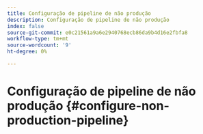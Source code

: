 ```yaml
---
title: Configuração de pipeline de não produção
description: Configuração de pipeline de não produção
index: false
source-git-commit: e0c21561a9a6e2940768ecb86da9b4d16e2fbfa8
workflow-type: tm+mt
source-wordcount: '9'
ht-degree: 0%

---
```



# Configuração de pipeline de não produção {#configure-non-production-pipeline}
